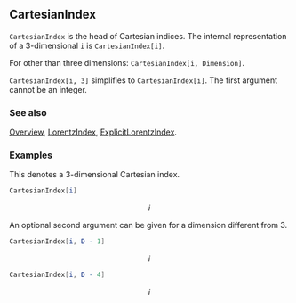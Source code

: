 ## CartesianIndex

`CartesianIndex` is the head of Cartesian indices. The internal representation of a $3$-dimensional `i` is `CartesianIndex[i]`.

For other than three dimensions: `CartesianIndex[i, Dimension]`.

`CartesianIndex[i, 3]` simplifies to `CartesianIndex[i]`. The first argument cannot be an integer.

### See also

[Overview](Extra/FeynCalc.md), [LorentzIndex](LorentzIndex.md), [ExplicitLorentzIndex](ExplicitLorentzIndex.md).

### Examples

This denotes a 3-dimensional Cartesian index.

```mathematica
CartesianIndex[i]
```

$$i$$

An optional second argument can be given for a dimension different from 3.

```mathematica
CartesianIndex[i, D - 1]
```

$$i$$

```mathematica
CartesianIndex[i, D - 4]
```

$$i$$